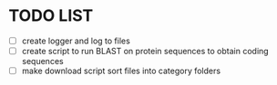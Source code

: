 # TODO LIST
- [ ] create logger and log to files
- [ ] create script to run BLAST on protein sequences to obtain coding sequences
- [ ] make download script sort files into category folders